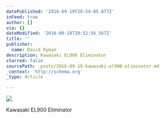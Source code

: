 ```yaml
---
datePublished: '2016-09-19T20:54:05.877Z'
inFeed: true
author: []
via: {}
dateModified: '2016-09-19T20:52:56.567Z'
title: ''
publisher:
  name: David Ryman
description: Kawasaki EL900 Eliminator
starred: false
sourcePath: _posts/2016-09-19-kawasaki-el900-eliminator.md
_context: 'http://schema.org'
_type: Article

---
```

![](https://the-grid-user-content.s3-us-west-2.amazonaws.com/b551545c-497c-4ae6-9c66-972f064dcbc4.jpg)

Kawasaki EL900 Eliminator